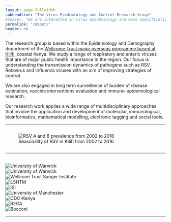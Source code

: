 ```yaml
---
layout: page-fullwidth
subheadline: "The Virus Epidemiology and Control Research Group"
#teaser: "We are interested in virus epidemiology and more specifically on transmission pathways. How do infections spread within a household, at the community"
permalink: "/about/"
header: no
---
```


<p class="text-justify" class="lead">
The research group is based within the Epidemiology and Demography department of the <a href="http://www.kemri-wellcome.org" target="blank" > Wellcome Trust major overseas programme based at Kilifi</a>, coastal Kenya. We study a range of 
respiratory and enteric viruses that are of major public health importance in the region. Our focus is understanding the transmission dynamics of pathogens such as RSV, Rotavirus and Influenza 
viruses with an aim of improving strategies of control. 
</p>

<p class="lead">
    We are also engaged in long term surveillence of burden of disease estimation, vaccine interventions evaluation and immuno-epidemiological research.
</p>

<p class="text-justify" class="lead">
Our research work applies a wide range of multidisciplinary approaches that involve the application and development of molecular, 
immunological, bioinformatics, mathematical modelling, electronic tagging and social tools.
</p>

<hr>

<div class="row">
  <div class="small-12 columns">
  <figure>
   <img src="{{ site.url }}/images/about.png" alt="RSV A and B prevalence from 2002 to 2016">
  <figcaption>
  <center> Seasonality of  RSV in Kilifi from 2002 to 2016</center>
  </figcaption>
  </figure>
  </div>
</div>

<hr>

<br>

<div class="row">
 
 <div class="small-2 columns">
 <div class="img">
  <img src="{{ site.url }}/images/university-of-warwick-new-logo.jpg" alt="University of Warwick">
  </div>
 </div>

 <div class="small-2 columns">
 <div class="img">
  <img src="{{ site.url }}/images/university-of-oxford.png" alt="University of Warwick">
  </div>
 </div>

 <div class="small-2 columns">
 <div class="img">
  <img src="{{ site.url }}/images/wtsi-logo.png" alt="Wellcone Trust Sanger Institute">
  </div>
 </div>

<div class="small-2 columns">
<div class="img">
 <img src="{{ site.url }}/images/lshtm-logo.jpg" alt="LSHTM">
</div>
</div>

<div class="small-2 columns">
<div class="img">
 <img src="{{ site.url }}/images/isi-logo.jpg" alt="ISI">
</div>
</div>

<div class="small-2 columns">
<div class="img">
 <img src="{{ site.url }}/images/university-of-manchester-logo.jpg" alt="University of Manchester">
 </div>
</div>

</div>

<div class="row">

<div class="small-2 columns">
<div class="img">
 <img src="{{ site.url }}/images/cdc-kenya-logo.svg" alt="CDC-Kenya">
 </div>
</div>

<div class="small-2 columns">
<div class="img">
 <img src="{{ site.url }}/images/rega-logo.png" alt="REGA">
 </div>
</div>

<div class="small-2 columns end">
<div class="img">
 <img src="{{ site.url }}/images/bocconi.png" alt="Bocconi">
 </div>
</div>

</div>

<hr>

